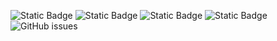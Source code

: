![Static Badge](https://img.shields.io/badge/blacklists-60-000000) ![Static Badge](https://img.shields.io/badge/blacklisted-2857097-cc0000) ![Static Badge](https://img.shields.io/badge/whitelisted-2244-00CC00) ![Static Badge](https://img.shields.io/badge/streaming_blacklist-28107-000000) ![GitHub issues](https://img.shields.io/github/issues/fabriziosalmi/blacklists)

